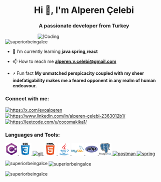 <h1 align="center">Hi 👋, I'm Alperen Çelebi</h1>
<h3 align="center">A passionate developer from Turkey</h3>
<img align="right" alt="[Coding" width="400" src="https://i.gifer.com/origin/cf/cf95f54d66e86b735a6a549deb92c993_w200.gif">	

<p align="left"> <img src="https://komarev.com/ghpvc/?username=superiorbeingalce&label=Profile%20views&color=0e75b6&style=flat" alt="superiorbeingalce" /> </p>

- 🌱 I’m currently learning **java spring,react**

- 📫 How to reach me **alperen.v.celebi@gmail.com**

- ⚡ Fun fact **My unmatched perspicacity coupled with my sheer indefatigability makes me a feared opponent in any realm of human endeavour.**

<h3 align="left">Connect with me:</h3>
<p align="left">
<a href="https://twitter.com/https://x.com/evoalperen" target="blank"><img align="center" src="https://raw.githubusercontent.com/rahuldkjain/github-profile-readme-generator/master/src/images/icons/Social/twitter.svg" alt="https://x.com/evoalperen" height="30" width="40" /></a>
<a href="https://linkedin.com/in/https://www.linkedin.com/in/alperen-çelebi-2363012b1/" target="blank"><img align="center" src="https://raw.githubusercontent.com/rahuldkjain/github-profile-readme-generator/master/src/images/icons/Social/linked-in-alt.svg" alt="https://www.linkedin.com/in/alperen-çelebi-2363012b1/" height="30" width="40" /></a>
<a href="https://www.leetcode.com/https://leetcode.com/u/cocomakika1/" target="blank"><img align="center" src="https://raw.githubusercontent.com/rahuldkjain/github-profile-readme-generator/master/src/images/icons/Social/leet-code.svg" alt="https://leetcode.com/u/cocomakika1/" height="30" width="40" /></a>
</p>

<h3 align="left">Languages and Tools:</h3>
<p align="left"> <a href="https://www.w3schools.com/cs/" target="_blank" rel="noreferrer"> <img src="https://raw.githubusercontent.com/devicons/devicon/master/icons/csharp/csharp-original.svg" alt="csharp" width="40" height="40"/> </a> <a href="https://www.w3schools.com/css/" target="_blank" rel="noreferrer"> <img src="https://raw.githubusercontent.com/devicons/devicon/master/icons/css3/css3-original-wordmark.svg" alt="css3" width="40" height="40"/> </a> <a href="https://git-scm.com/" target="_blank" rel="noreferrer"> <img src="https://www.vectorlogo.zone/logos/git-scm/git-scm-icon.svg" alt="git" width="40" height="40"/> </a> <a href="https://www.w3.org/html/" target="_blank" rel="noreferrer"> <img src="https://raw.githubusercontent.com/devicons/devicon/master/icons/html5/html5-original-wordmark.svg" alt="html5" width="40" height="40"/> </a> <a href="https://www.java.com" target="_blank" rel="noreferrer"> <img src="https://raw.githubusercontent.com/devicons/devicon/master/icons/java/java-original.svg" alt="java" width="40" height="40"/> </a> <a href="https://www.mysql.com/" target="_blank" rel="noreferrer"> <img src="https://raw.githubusercontent.com/devicons/devicon/master/icons/mysql/mysql-original-wordmark.svg" alt="mysql" width="40" height="40"/> </a> <a href="https://www.php.net" target="_blank" rel="noreferrer"> <img src="https://raw.githubusercontent.com/devicons/devicon/master/icons/php/php-original.svg" alt="php" width="40" height="40"/> </a> <a href="https://www.postgresql.org" target="_blank" rel="noreferrer"> <img src="https://raw.githubusercontent.com/devicons/devicon/master/icons/postgresql/postgresql-original-wordmark.svg" alt="postgresql" width="40" height="40"/> </a> <a href="https://postman.com" target="_blank" rel="noreferrer"> <img src="https://www.vectorlogo.zone/logos/getpostman/getpostman-icon.svg" alt="postman" width="40" height="40"/> </a> <a href="https://spring.io/" target="_blank" rel="noreferrer"> <img src="https://www.vectorlogo.zone/logos/springio/springio-icon.svg" alt="spring" width="40" height="40"/> </a> </p>

<p><img align="left" src="https://github-readme-stats.vercel.app/api/top-langs?username=superiorbeingalce&show_icons=true&locale=en&layout=compact" alt="superiorbeingalce" /></p>

<p>&nbsp;<img align="center" src="https://github-readme-stats.vercel.app/api?username=superiorbeingalce&show_icons=true&locale=en" alt="superiorbeingalce" /></p>

<p><img align="center" src="https://github-readme-streak-stats.herokuapp.com/?user=superiorbeingalce&" alt="superiorbeingalce" /></p>

